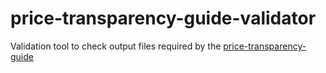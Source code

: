 # price-transparency-guide-validator
Validation tool to check output files required by the [price-transparency-guide](https://github.com/CMSgov/price-transparency-guide)
